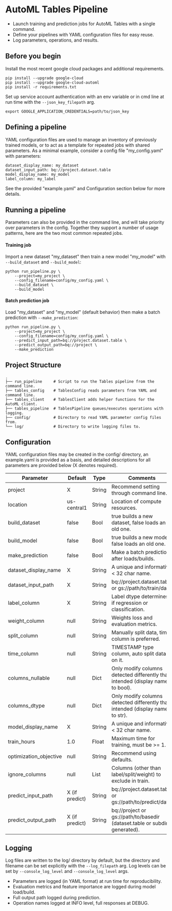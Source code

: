 # AutoML Tables Pipeline
- Launch training and prediction jobs for AutoML Tables with a single command. 
- Define your pipelines with YAML configuration files for easy reuse.
- Log parameters, operations, and results.

## Before you begin
Install the most recent google cloud packages and additional requirements.
```
pip install --upgrade google-cloud
pip install --upgrade google-cloud-automl
pip install -r requirements.txt
```
Set up service account authentication with an env variable or in cmd line at run
time with the `--json_key_filepath` arg.
```
export GOOGLE_APPLICATION_CREDENTIALS=path/to/json_key
```


## Defining a pipeline
YAML configuration files are used to manage an inventory of previously trained
models, or to act as a template for repeated jobs with shared parameters. As a
minimal example, consider a config file "my_config.yaml" with parameters:
```
dataset_display_name: my_dataset
dataset_input_path: bq://project.dataset.table
model_display_name: my_model
label_column: my_label
```
See the provided "example.yaml" and Configuration section below for more
details.

## Running a pipeline
Parameters can also be provided in the command line, and will take priority over
parameters in the config. Together they support a number of usage patterns, here
are the two most common repeated jobs.

#### Training job
Import a new dataset "my_dataset" then train a new model "my_model" with
`--build_dataset` and `--build_model`:
```
python run_pipeline.py \
    --project=my_project \
    --config_filename=config/my_config.yaml \
    --build_dataset \
    --build_model
```

#### Batch prediction job
Load "my_dataset" and "my_model" (default behavior) then make a batch
prediction with `--make_prediction`:
```
python run_pipeline.py \
    --project=my_project \
    --config_filename=config/my_config.yaml \    
    --predict_input_path=bq://project.dataset.table \
    --predict_output_path=bq://project \
    --make_prediction
```

## Project Structure
```
.
├── run_pipeline     # Script to run the Tables pipeline from the command line.
├── tables_config    # TablesConfig reads parameters from YAML and command line.
├── tables_client    # TablesClient adds helper functions for the AutoML client.
├── tables_pipeline  # TablesPipeline queues/executes operations with logging.
├── config/          # Directory to read YAML parameter config files from.
└── log/             # Directory to write logging files to.
```

## Configuration
YAML configuration files may be created in the config/ directory, an
example.yaml is provided as a basis, and detailed descriptions for all
parameters are provided below (X denotes required).

| Parameter              | Default        | Type   | Comments                                                                       |
|------------------------|----------------|--------|--------------------------------------------------------------------------------|
| project                | X              | String | Recommend setting through command line.                                        |
| location               | us-central1    | String | Location of compute resources.                                                 |
| build_dataset          | false          | Bool   | true builds a new dataset, false loads an old one.                             |
| build_model            | false          | Bool   | true builds a new model, false loads an old one.                               |
| make_prediction        | false          | Bool   | Make a batch prediction after loads/builds.                                    |
| dataset_display_name   | X              | String | A unique and informative < 32 char name.                                       |
| dataset_input_path     | X              | String | bq://project.dataset.table or gs://path/to/train/data                          |
| label_column           | X              | String | Label dtype determines if regression or classification.                        |
| weight_column          | null           | String | Weights loss and evaluation metrics.                                           |
| split_column           | null           | String | Manually split data, time column is preferred.                                 |
| time_column            | null           | String | TIMESTAMP type column, auto split data on it.                                  |
| columns_nullable       | null           | Dict   | Only modify columns detected differently than intended (display name to bool). |
| columns_dtype          | null           | Dict   | Only modify columns detected differently than intended (display name to str).  |
| model_display_name     | X              | String | A unique and informative < 32 char name.                                       |
| train_hours            | 1.0            | Float  | Maximum time for training, must be >= 1.                                       |
| optimization_objective | null           | String | Recommend using defaults.                                                      |
| ignore_columns         | null           | List   | Columns (other than label/split/weight) to exclude in train.                   |
| predict_input_path     | X (if predict) | String | bq://project.dataset.table or gs://path/to/predict/data                        |
| predict_output_path    | X (if predict) | String | bq://project or gs://path/to/basedir (dataset.table or subdir generated).      |


## Logging
Log files are written to the log/ directory by default, but the directory and
filename can be set explicitly with the `--log_filepath` arg. Log levels can be
set by `--console_log_level` and `--console_log_level` args.

- Parameters are logged (in YAML format) at run time for reproducibility.
- Evaluation metrics and feature importance are logged during model load/build.
- Full output path logged during prediction.
- Operation names logged at INFO level, full responses at DEBUG.
